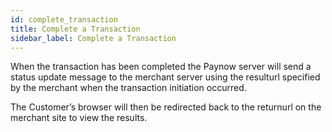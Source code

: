 ```yaml
---
id: complete_transaction
title: Complete a Transaction
sidebar_label: Complete a Transaction
---
```


When the transaction has been completed the Paynow server will send a status update message to the merchant server using the resulturl specified by the merchant when the transaction initiation  occurred. 

The Customer’s browser will then be redirected back to the returnurl on the merchant site to view the results.